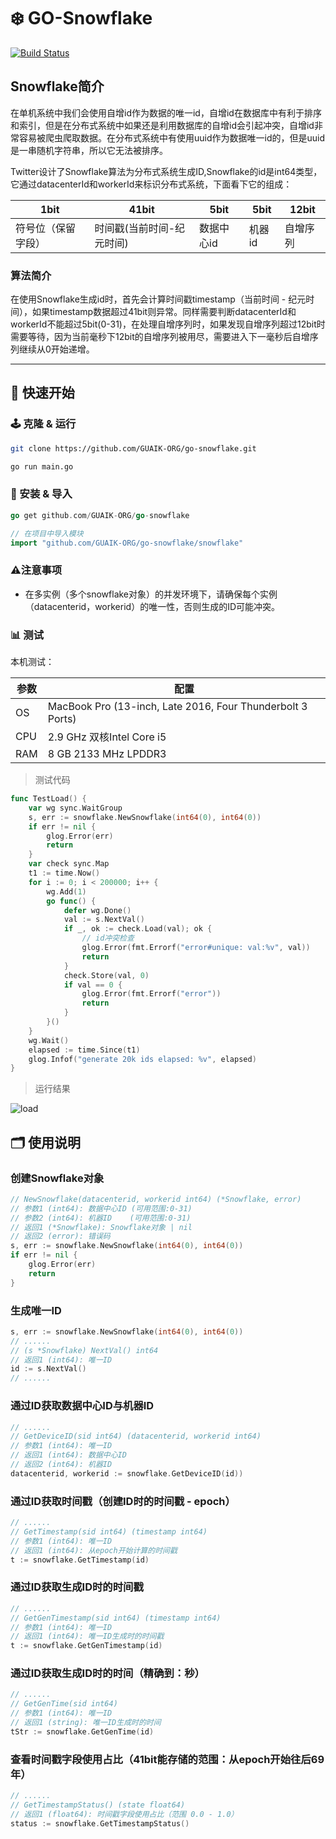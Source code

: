 # ❄️ GO-Snowflake

[![Build Status](https://travis-ci.com/GUAIK-ORG/go-snowflake.svg?branch=master)](https://travis-ci.com/GUAIK-ORG/go-snowflake)

## Snowflake简介

在单机系统中我们会使用自增id作为数据的唯一id，自增id在数据库中有利于排序和索引，但是在分布式系统中如果还是利用数据库的自增id会引起冲突，自增id非常容易被爬虫爬取数据。在分布式系统中有使用uuid作为数据唯一id的，但是uuid是一串随机字符串，所以它无法被排序。

Twitter设计了Snowflake算法为分布式系统生成ID,Snowflake的id是int64类型，它通过datacenterId和workerId来标识分布式系统，下面看下它的组成：

| 1bit | 41bit | 5bit | 5bit | 12bit |
|---|---|---|---|---|
| 符号位（保留字段） | 时间戳(当前时间-纪元时间) | 数据中心id | 机器id | 自增序列

### 算法简介

在使用Snowflake生成id时，首先会计算时间戳timestamp（当前时间 - 纪元时间），如果timestamp数据超过41bit则异常。同样需要判断datacenterId和workerId不能超过5bit(0-31)，在处理自增序列时，如果发现自增序列超过12bit时需要等待，因为当前毫秒下12bit的自增序列被用尽，需要进入下一毫秒后自增序列继续从0开始递增。

---

## 🚀 快速开始

### 🕹 克隆 & 运行

```bash
git clone https://github.com/GUAIK-ORG/go-snowflake.git

go run main.go
```

### 💾 安装 & 导入

```go
go get github.com/GUAIK-ORG/go-snowflake

// 在项目中导入模块
import "github.com/GUAIK-ORG/go-snowflake/snowflake"
```

### ⚠️注意事项

* 在多实例（多个snowflake对象）的并发环境下，请确保每个实例（datacenterid，workerid）的唯一性，否则生成的ID可能冲突。

### 📊 测试

本机测试：

| 参数 | 配置 |
|---|---|
| OS | MacBook Pro (13-inch, Late 2016, Four Thunderbolt 3 Ports)|
| CPU | 2.9 GHz 双核Intel Core i5 |
| RAM | 8 GB 2133 MHz LPDDR3 |

> 测试代码

```go
func TestLoad() {
    var wg sync.WaitGroup
    s, err := snowflake.NewSnowflake(int64(0), int64(0))
    if err != nil {
        glog.Error(err)
        return
    }
    var check sync.Map
    t1 := time.Now()
    for i := 0; i < 200000; i++ {
        wg.Add(1)
        go func() {
            defer wg.Done()
            val := s.NextVal()
            if _, ok := check.Load(val); ok {
                // id冲突检查
                glog.Error(fmt.Errorf("error#unique: val:%v", val))
                return
            }
            check.Store(val, 0)
            if val == 0 {
                glog.Error(fmt.Errorf("error"))
                return
            }
        }()
    }
    wg.Wait()
    elapsed := time.Since(t1)
    glog.Infof("generate 20k ids elapsed: %v", elapsed)
}
```

> 运行结果

![load](https://gitee.com/GuaikOrg/go-snowflake/raw/master/docs/load.png)

## 🗂 使用说明

### 创建Snowflake对象

```go
// NewSnowflake(datacenterid, workerid int64) (*Snowflake, error)
// 参数1 (int64): 数据中心ID (可用范围:0-31)
// 参数2 (int64): 机器ID    (可用范围:0-31)
// 返回1 (*Snowflake): Snowflake对象 | nil
// 返回2 (error): 错误码
s, err := snowflake.NewSnowflake(int64(0), int64(0))
if err != nil {
    glog.Error(err)
    return
}
```

### 生成唯一ID

```go
s, err := snowflake.NewSnowflake(int64(0), int64(0))
// ......
// (s *Snowflake) NextVal() int64
// 返回1 (int64): 唯一ID
id := s.NextVal()
// ......
```

### 通过ID获取数据中心ID与机器ID

```go
// ......
// GetDeviceID(sid int64) (datacenterid, workerid int64)
// 参数1 (int64): 唯一ID
// 返回1 (int64): 数据中心ID
// 返回2 (int64): 机器ID
datacenterid, workerid := snowflake.GetDeviceID(id))
```

### 通过ID获取时间戳（创建ID时的时间戳 - epoch）

```go
// ......
// GetTimestamp(sid int64) (timestamp int64)
// 参数1 (int64): 唯一ID
// 返回1 (int64): 从epoch开始计算的时间戳
t := snowflake.GetTimestamp(id)
```

### 通过ID获取生成ID时的时间戳

```go
// ......
// GetGenTimestamp(sid int64) (timestamp int64)
// 参数1 (int64): 唯一ID
// 返回1 (int64): 唯一ID生成时的时间戳
t := snowflake.GetGenTimestamp(id)
```

### 通过ID获取生成ID时的时间（精确到：秒）

```go
// ......
// GetGenTime(sid int64)
// 参数1 (int64): 唯一ID
// 返回1 (string): 唯一ID生成时的时间
tStr := snowflake.GetGenTime(id)
```

### 查看时间戳字段使用占比（41bit能存储的范围：从epoch开始往后69年）

```go
// ......
// GetTimestampStatus() (state float64)
// 返回1 (float64): 时间戳字段使用占比（范围 0.0 - 1.0）
status := snowflake.GetTimestampStatus()
```
